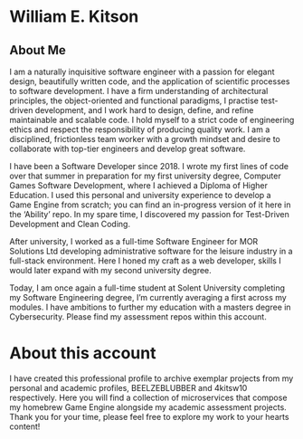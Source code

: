 # William E. Kitson
## About Me
I am a naturally inquisitive software engineer with a passion for elegant design, beautifully written code, and the application of scientific processes to software development. I have a firm understanding of architectural principles, the object-oriented and functional paradigms, I practise test-driven development, and I work hard to design, define, and refine maintainable and scalable code. I hold myself to a strict code of engineering ethics and respect the responsibility of producing quality work. I am a disciplined, frictionless team worker with a growth mindset and desire to collaborate with top-tier engineers and develop great software.

I have been a Software Developer since 2018. I wrote my first lines of code over that summer in preparation for my first university degree, Computer Games Software Development, where I achieved a Diploma of Higher Education. I used this personal and university experience to develop a Game Engine from scratch; you can find an in-progress version of it here in the ‘Ability’ repo. In my spare time, I discovered my passion for Test-Driven Development and Clean Coding. 

After university, I worked as a full-time Software Engineer for MOR Solutions Ltd developing administrative software for the leisure industry in a full-stack environment. Here I honed my craft as a web developer, skills I would later expand with my second university degree.  

Today, I am once again a full-time student at Solent University completing my Software Engineering degree, I’m currently averaging a first across my modules. I have ambitions to further my education with a masters degree in Cybersecurity. Please find my assessment repos within this account.

# About this account
I have created this professional profile to archive exemplar projects from my personal and academic profiles, BEELZEBLUBBER and 4kitsw10 respectively. Here you will find a collection of microservices that compose my homebrew Game Engine alongside my academic assessment projects. 
Thank you for your time, please feel free to explore my work to your hearts content!
